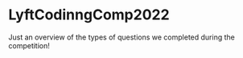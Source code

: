 # LyftCodinngComp2022
Just an overview of the types of questions we completed during the competition!
